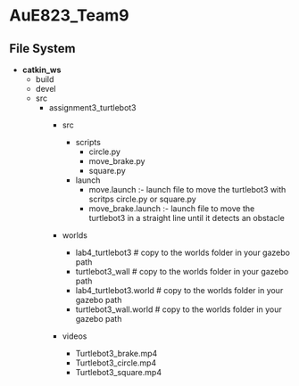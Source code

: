 # AuE823_Team9
## File System
   - **catkin_ws**
      - build
      - devel
      - src
        - assignment3_turtlebot3
          - src
            - scripts
              - circle.py
              - move_brake.py
              - square.py
            - launch
              - move.launch :- launch file to move the turtlebot3 with scritps circle.py or square.py
              - move_brake.launch :- launch file to move the turtlebot3 in a straight line until it detects an obstacle
          - worlds
              - lab4_turtlebot3   # copy to the worlds folder in your gazebo path
              - turtlebot3_wall   # copy to the worlds folder in your gazebo path
              - lab4_turtlebot3.world   # copy to the worlds folder in your gazebo path
              - turtlebot3_wall.world   # copy to the worlds folder in your gazebo path
          
          - videos
            - Turtlebot3_brake.mp4
            - Turtlebot3_circle.mp4
            - Turtlebot3_square.mp4

